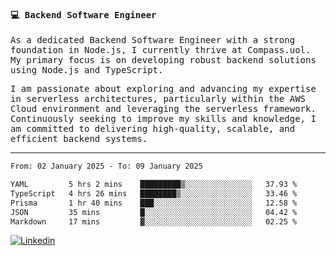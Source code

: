 
<samp>
  
#### 💻 Backend Software Engineer

As a dedicated Backend Software Engineer with a strong foundation in Node.js, I currently thrive at Compass.uol. My primary focus is on developing robust backend solutions using Node.js and TypeScript.

I am passionate about exploring and advancing my expertise in serverless architectures, particularly within the AWS Cloud environment and leveraging the serverless framework. Continuously seeking to improve my skills and knowledge, I am committed to delivering high-quality, scalable, and efficient backend systems.

---

<!--START_SECTION:waka-->

```txt
From: 02 January 2025 - To: 09 January 2025

YAML         5 hrs 2 mins    █████████▒░░░░░░░░░░░░░░░   37.93 %
TypeScript   4 hrs 26 mins   ████████▒░░░░░░░░░░░░░░░░   33.46 %
Prisma       1 hr 40 mins    ███░░░░░░░░░░░░░░░░░░░░░░   12.58 %
JSON         35 mins         █░░░░░░░░░░░░░░░░░░░░░░░░   04.42 %
Markdown     17 mins         ▓░░░░░░░░░░░░░░░░░░░░░░░░   02.25 %
```

<!--END_SECTION:waka-->
  
</samp>

[![Linkedin](https://img.shields.io/badge/-Mateus%20Garcia-c080ff?style=flat-square&logo=Linkedin&logoColor=white&link=https://www.linkedin.com/in/mpgxc)](https://www.linkedin.com/in/mateusogarcia) 
